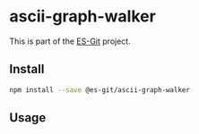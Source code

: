 # ascii-graph-walker

This is part of the [ES-Git](https://github.com/es-git/es-git) project.

## Install

```bash
npm install --save @es-git/ascii-graph-walker
```

## Usage